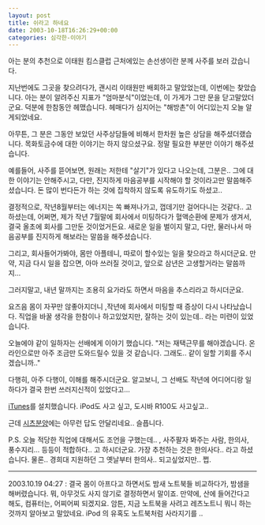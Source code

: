 ```yaml
---
layout: post
title: 쉬라고 하네요
date: 2003-10-18T16:26:29+00:00
categories: 심각한-이야기
---
```

아는 분의 추천으로 이태원 킴스클럽 근처에있는 손선생이란 분께 사주를 보러 갔습니다.

지난번에도 그곳을 찾으려다가, 괜시리 이태원만 배회하고 말았었는데, 이번에는 찾았습니다. 아는 분이 알려주신 지표가 "엄마분식"이었는데, 이 가게가 그만 문을 닫고말았더군요. 덕분에 한참동안 헤맸습니다. 헤매다가 심지어는 "해방촌"이 어디있는지 오늘 알게되었네요.

아무튼, 그 분은 그동안 보았던 사주상담들에 비해서 한차원 높은 상담을 해주셨더랬습니다. 목화토금수에 대한 이야기는 하지 않으셨구요. 정말 필요한 부분만 이야기 해주셨습니다.

예를들어, 사주를 뜯어보면, 원래는 저한테 "살기"가 있다고 나오는데, 그분은.. 그에 대한 이야기는 안해주시고, 다만, 진지하게 마음공부를 시작해야 할 것이라고만 말씀해주셨습니다. 돈 많이 번다든가 하는 것에 집착하지 않도록 유도하기도 하셨고..

결정적으로, 작년8월부터는 에너지는 쏙 빠져나가고, 껍데기만 걸어다니는 것같다.. 고 하셨는데, 어쩌면, 제가 작년 7월말에 회사에서 미팅하다가 혈액순환에 문제가 생겨서, 결국 올초에 회사를 그만둔 것이었거든요. 새로운 일을 벌이지 말고, 다만, 물러나서 마음공부를 진지하게 해보라는 말씀을 해주셨습니다.

그리고, 회사들어가봐야, 몸만 아플테니, 따로이 할수있는 일을 찾으라고 하시더군요. 만약, 지금 다시 일을 잡으면, 아마 쓰러질 것이고, 앞으로 삼년은 고생할거라는 말씀까지...

그러지말고, 내년 말까지는 조용히 요가라도 하면서 마음을 추스리라고 하시더군요.

요즈음 몸이 자꾸만 않좋아지더니 ,작년에 회사에서 미팅할 때 증상이 다시 나타났습니다. 직업을 바꿀 생각을 한참이나 하고있었지만, 잘하는 것이 있는데.. 라는 미련이 있었습니다.

오늘에야 같이 일하자는 선배에게 이야기 했습니다. "저는 재택근무를 해야겠습니다. 온라인으로만 아주 조금만 도와드릴수 있을 것 같습니다. 그래도.. 같이 일할 기회를 주시겠습니까.."

다행히, 아주 다행이, 이해를 해주시더군요. 알고보니, 그 선배도 작년에 어디어디랑 일하다가 결국 한번 쓰러지신적이 있었다고...

<a href="http://home.postech.ac.kr/~algorab/blog/archives/000087.html" target="bb">iTunes</a>를 설치했습니다. iPod도 사고 싶고, 도시바 R100도 사고싶고..

근데 <a href="http://jinto.pe.kr/161" target="bb">시츠분양</a>에는 아무런 답도 안달리네요.. 슬픕니다.

P.S. 오늘 적당한 직업에 대해서도 조언을 구했는데.. , 사주팔자 봐주는 사람, 한의사, 풍수지리... 등등이 적합하다.. 고 하시더군요. 가장 추천하는 것은 한의사다.. 라고 하셨습니다. 물론.. 경희대 지원하던 그 옛날부터 한의사.. 되고싶었지만.. 쩝.

<hr />

2003.10.19 04:27 : 결국 몸이 아프다고 하면서도 밤새 노트북들 비교하다가, 밤샘을 해버렸습니다. 뭐, 아무것도 사지 않기로 결정하면서 말이죠. 만약에, 산에 들어간다고 해도, 컴퓨터는, 어찌어찌 되겠지요. 암튼, 지금 노트북을 사려고 레츠노트니 뭐니 하는 것까지 알아보고 말았네요. iPod 의 유혹도 노트북처럼 사라지기를 ..
